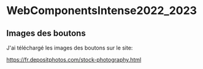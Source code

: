 # WebComponentsIntense2022_2023

## Images des boutons
J'ai téléchargé les images des boutons sur le site:

https://fr.depositphotos.com/stock-photography.html
